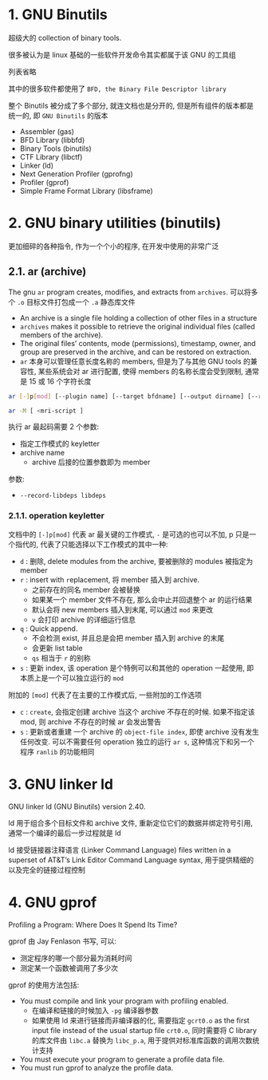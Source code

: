 # 1. GNU Binutils 

超级大的 collection of binary tools.

很多被认为是 linux 基础的一些软件开发命令其实都属于该 GNU 的工具组

列表省略

其中的很多软件都使用了 `BFD, the Binary File Descriptor library`

整个 Binutils 被分成了多个部分, 就连文档也是分开的, 但是所有组件的版本都是统一的, 即 `GNU Binutils` 的版本
* Assembler (gas) 
* BFD Library (libbfd) 
* Binary Tools (binutils) 
* CTF Library (libctf)
* Linker (ld) 
* Next Generation Profiler (gprofng)
* Profiler (gprof) 
* Simple Frame Format Library (libsframe) 

# 2. GNU binary utilities (binutils)

更加细碎的各种指令, 作为一个个小的程序, 在开发中使用的非常广泛

## 2.1. ar  (archive)

The gnu `ar` program creates, modifies, and extracts from `archives`.
可以将多个 `.o` 目标文件打包成一个 `.a` 静态库文件

* An archive is a single file holding a collection of other files in a structure
* `archives` makes it possible to retrieve the original individual files (called members of the archive). 
* The original files’ contents, mode (permissions), timestamp, owner, and group are preserved in the archive, and can be restored on extraction. 
* `ar` 本身可以管理任意长度名称的 members, 但是为了与其他 GNU tools 的兼容性, 某些系统会对 ar 进行配置, 使得 members 的名称长度会受到限制, 通常是 15 或 16 个字符长度


```bash
ar [-]p[mod] [--plugin name] [--target bfdname] [--output dirname] [--record-libdeps libdeps] [relpos] [count] archive [member…]

ar -M [ <mri-script ]
```

执行 ar 最起码需要 2 个参数:
* 指定工作模式的 keyletter
* archive name
  * archive 后接的位置参数即为 member


参数:
* `--record-libdeps libdeps`

### 2.1.1. operation keyletter

文档中的 `[-]p[mod]` 代表 ar 最关键的工作模式, `-` 是可选的也可以不加, p 只是一个指代的, 代表了只能选择以下工作模式的其中一种:

<!-- TODO -->
* `d`       : 删除, delete modules from the archive, 要被删除的 modules 被指定为 member
* `r`       : insert with `r`eplacement, 将 member 插入到 archive. 
  * 之前存在的同名 member 会被替换
  * 如果某一个 member 文件不存在, 那么会中止并回退整个 ar 的运行结果
  * 默认会将 new members 插入到末尾, 可以通过 `mod` 来更改
  * `v` 会打印 archive 的详细运行信息
* `q`       : Quick append. 
  * 不会检测 exist, 并且总是会把 member 插入到 archive 的末尾
  * 会更新 list table 
  * `qs` 相当于 `r` 的别称
* `s`       : 更新 index, 该 operation 是个特例可以和其他的 operation 一起使用, 即本质上是一个可以独立运行的 `mod`


附加的 `[mod]` 代表了在主要的工作模式后, 一些附加的工作选项  

* `c`       : `create`, 会指定创建 archive 当这个 archive 不存在的时候. 如果不指定该 mod, 则 archive 不存在的时候 ar 会发出警告
* `s`       : 更新或者重建 一个 archive 的 `object-file index`, 即使 archive 没有发生任何改变. 可以不需要任何 operation 独立的运行 `ar s`, 这种情况下和另一个程序 `ranlib` 的功能相同


# 3. GNU linker ld

GNU linker ld (GNU Binutils) version 2.40. 

ld 用于组合多个目标文件和 archive 文件, 重新定位它们的数据并绑定符号引用, 通常一个编译的最后一步过程就是 ld

ld 接受链接器注释语言 (Linker Command Language) files written in a superset of AT&T’s Link Editor Command Language syntax, 用于提供精细的以及完全的链接过程控制  



# 4. GNU gprof

Profiling a Program: Where Does It Spend Its Time?

gprof 由 Jay Fenlason 书写, 可以:
* 测定程序的哪一个部分最为消耗时间
* 测定某一个函数被调用了多少次


gprof 的使用方法包括:
* You must compile and link your program with profiling enabled.
  * 在编译和链接的时候加入 `-pg` 编译器参数
  * 如果使用 ld 来进行链接而非编译器的化, 需要指定 `gcrt0.o` as the first input file instead of the usual startup file `crt0.o`, 同时需要将 C library 的库文件由 `libc.a` 替换为 `libc_p.a`, 用于提供对标准库函数的调用次数统计支持
* You must execute your program to generate a profile data file. 
* You must run gprof to analyze the profile data. 



